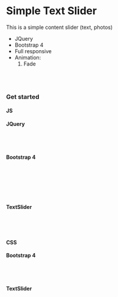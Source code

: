 <h1>Simple Text Slider</h1>
<p>This is a simple content slider (text, photos)</p>
<ul>
    <li>JQuery</li>
    <li>Bootstrap 4</li>
    <li>Full responsive</li>
    <li>Animation:
        <ol>
            <li>Fade</li>
        </ol>
    </li>
</ul>
<br>
<br>
<h3>Get started</h3>
<h4>JS</h4>
<p><strong>JQuery</strong></p>
<code>
    <script src="https://code.jquery.com/jquery-3.2.1.slim.min.js" integrity="sha384-KJ3o2DKtIkvYIK3UENzmM7KCkRr/rE9/Qpg6aAZGJwFDMVNA/GpGFF93hXpG5KkN" crossorigin="anonymous"></script>
</code>
<br>
<p><b>Bootstrap 4</b></p>
<code>
    <script src="https://cdnjs.cloudflare.com/ajax/libs/popper.js/1.12.9/umd/popper.min.js" integrity="sha384-ApNbgh9B+Y1QKtv3Rn7W3mgPxhU9K/ScQsAP7hUibX39j7fakFPskvXusvfa0b4Q" crossorigin="anonymous"></script>
</code>
<br>
<code>
    <script src="https://maxcdn.bootstrapcdn.com/bootstrap/4.0.0/js/bootstrap.min.js" integrity="sha384-JZR6Spejh4U02d8jOt6vLEHfe/JQGiRRSQQxSfFWpi1MquVdAyjUar5+76PVCmYl" crossorigin="anonymous"></script>
</code>
<br>
<p><b>TextSlider</b></p>
<code>
    <script src="jquery.textslider.js"></script>
</code>
<br>
<h4>CSS</h4>
<p><b>Bootstrap 4</b></p>
<code>
    <link rel="stylesheet" href="https://maxcdn.bootstrapcdn.com/bootstrap/4.0.0/css/bootstrap.min.css" integrity="sha384-Gn5384xqQ1aoWXA+058RXPxPg6fy4IWvTNh0E263XmFcJlSAwiGgFAW/dAiS6JXm" crossorigin="anonymous">
</code>
<br>
<p><b>TextSlider</b></p>
<code>
    <link rel="stylesheet" href="demo/css/jquery.textslider.css">
</code>